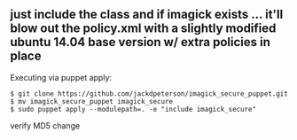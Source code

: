 ## just include the class and if imagick exists ... it'll blow out the policy.xml with a slightly modified ubuntu 14.04 base version w/ extra policies in place

Executing via puppet apply:
```
$ git clone https://github.com/jackdpeterson/imagick_secure_puppet.git
$ mv imagick_secure_puppet imagick_secure
$ sudo puppet apply --modulepath=. -e "include imagick_secure"
```

verify MD5 change

